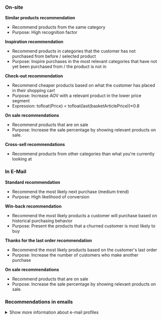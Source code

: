 ### On-site

<b>Similar products recommendation</b>

* Recommend products from the same category
* Purpose: High recognition factor

<b>Inspiration recommendation</b>

* Recommend products in categories that the customer has not purchased from before / selected product
* Purpose: Inspire purchases in the most relevant categories that have not yet been purchased from / the product is not in

<b>Check-out recommendation</b>

* Recommend cheaper products based on what the customer has placed in their shopping cart
* Purpose: Increase AOV with a relevant product in the lower price segment
* Expression: tofloat(Price) < tofloat(last(basketArticlePrice))*0.8

<b>On sale recommendations</b>

* Recommend products that are on sale
* Purpose: Increase the sale percentage by showing relevant products on sale.

<b>Cross-sell recommendations</b>

* Recommend products from other categories than what you're currently looking at


### In E-Mail

<b>Standard recommendation</b>

* Recommend the most likely next purchase (medium trend)
* Purpose: High likelihood of conversion

<b>Win-back recommendation</b>

* Recommend the most likely products a customer will purchase based on historical purchasing behavior
* Purpose: Present the products that a churned customer is most likely to buy

<b>Thanks for the last order recommendation</b>

* Recommend the most likely products based on the customer's last order
* Purpose: Increase the number of customers who make another purchase

<b>On sale recommendations</b>

* Recommend products that are on sale
* Purpose: Increase the sale percentage by showing relevant products on sale.


### Recommendations in emails
<details class="optional-class"><summary>Show more information about e-mail profiles</summary>

We can supply personalized recommendations in automated email flows. The technical integration varies between partners, but the main difference compared to segments is that we supply an individually customized set of products per user.

<h4> Partners </h4>
Here we specify how the process works between us and specified partners

<h4> Voyado </h4>
Voyado has an ftp server to which we push a file of the form
```
ContactId,Skus,ExpiryDate
00000000-0000-0000-0000-00000000000K,"Item692,Item165,Item835,Item166,Item836,Item838,Item277,Item504,Item332,Item218,Item608,Item528",9999-12-31T00:00:00.000+0000
00000000-1234-1234-0000-01234567891K,"Item218,Item411,Item135,Item504,Item692,Item202,Item1035,Item835,Item412,Item277,Item610,Item515",9999-12-31T00:00:00.000+0000
00000000-4321-4321-0000-10987654321K,"Item165,Item702,Item701,Item146,Item166,Item835,Item1035,Item610,Item836,Item135,Item218,Item150",9999-12-31T00:00:00.000+0000
```
The list of `Skus` is generated from our recommendation engine for the user specified under `ContactId`, where the 0 line is the fallback recommendation.

Once the recommendation flow is set up and an initial export has been sent, the recommendations can be previewed in Voyado. This is done by us selecting a few contactIds from the platform for them to check. Then the customer triggers a support ticket by sending an email to support@revide.se (revide is the old name, this may be updated) with the contactIds and requests checking the preview.

**Note:** Historically there has been some issues due to contacts being labeled as "Contact" instead of "Member". This should be resolved as of April 2022, but to be safe, it could be a good idea to locate and include a user labeled "Contact" that has a purchase history. 
